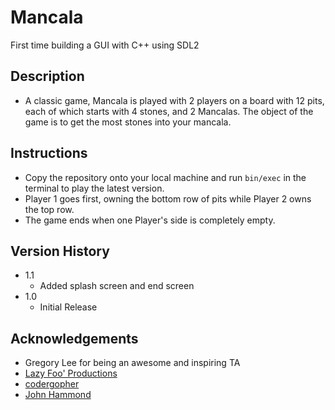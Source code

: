 # Mancala
First time building a GUI with C++ using SDL2

## Description
* A classic game, Mancala is played with 2 players on a board with 12 pits, each of which starts with 4 stones, and 2 Mancalas. The object of the game is to get the most stones into your mancala. 

## Instructions
* Copy the repository onto your local machine and run `bin/exec` in the terminal to play the latest version.
* Player 1 goes first, owning the bottom row of pits while Player 2 owns the top row.
* The game ends when one Player's side is completely empty.

## Version History
* 1.1
    * Added splash screen and end screen
* 1.0
    * Initial Release

## Acknowledgements
* Gregory Lee for being an awesome and inspiring TA
* [Lazy Foo' Productions](http://www.lazyfoo.net/tutorials/SDL/index.php)
* [codergopher](https://www.youtube.com/playlist?list=PL2RPjWnJduNmXHRYwdtublIPdlqocBoLS)
* [John Hammond](https://www.youtube.com/playlist?list=PL1H1sBF1VAKXMz8kETLHRo1LwnvB08Q2J)
